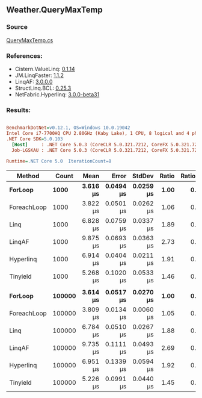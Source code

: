 ﻿## Weather.QueryMaxTemp

### Source
[QueryMaxTemp.cs](../LinqBenchmarks/Weather/QueryMaxTemp.cs)

### References:
- Cistern.ValueLinq: [0.1.14](https://www.nuget.org/packages/Cistern.ValueLinq/0.1.14)
- JM.LinqFaster: [1.1.2](https://www.nuget.org/packages/JM.LinqFaster/1.1.2)
- LinqAF: [3.0.0.0](https://www.nuget.org/packages/LinqAF/3.0.0.0)
- StructLinq.BCL: [0.25.3](https://www.nuget.org/packages/StructLinq.BCL/0.25.3)
- NetFabric.Hyperlinq: [3.0.0-beta31](https://www.nuget.org/packages/NetFabric.Hyperlinq/3.0.0-beta31)

### Results:
``` ini

BenchmarkDotNet=v0.12.1, OS=Windows 10.0.19042
Intel Core i7-7700HQ CPU 2.80GHz (Kaby Lake), 1 CPU, 8 logical and 4 physical cores
.NET Core SDK=5.0.103
  [Host]     : .NET Core 5.0.3 (CoreCLR 5.0.321.7212, CoreFX 5.0.321.7212), X64 RyuJIT  [AttachedDebugger]
  Job-LGSKAU : .NET Core 5.0.3 (CoreCLR 5.0.321.7212, CoreFX 5.0.321.7212), X64 RyuJIT

Runtime=.NET Core 5.0  IterationCount=8  

```
|      Method |  Count |     Mean |     Error |    StdDev | Ratio | RatioSD |
|------------ |------- |---------:|----------:|----------:|------:|--------:|
|     **ForLoop** |   **1000** | **3.616 μs** | **0.0494 μs** | **0.0259 μs** |  **1.00** |    **0.00** |
| ForeachLoop |   1000 | 3.822 μs | 0.0501 μs | 0.0262 μs |  1.06 |    0.01 |
|        Linq |   1000 | 6.828 μs | 0.0759 μs | 0.0337 μs |  1.89 |    0.02 |
|      LinqAF |   1000 | 9.875 μs | 0.0693 μs | 0.0363 μs |  2.73 |    0.02 |
|   Hyperlinq |   1000 | 6.914 μs | 0.0404 μs | 0.0211 μs |  1.91 |    0.01 |
|    Tinyield |   1000 | 5.268 μs | 0.1020 μs | 0.0533 μs |  1.46 |    0.01 |
|             |        |          |           |           |       |         |
|     **ForLoop** | **100000** | **3.614 μs** | **0.0517 μs** | **0.0270 μs** |  **1.00** |    **0.00** |
| ForeachLoop | 100000 | 3.809 μs | 0.0134 μs | 0.0060 μs |  1.05 |    0.01 |
|        Linq | 100000 | 6.784 μs | 0.0510 μs | 0.0267 μs |  1.88 |    0.02 |
|      LinqAF | 100000 | 9.735 μs | 0.1111 μs | 0.0493 μs |  2.69 |    0.02 |
|   Hyperlinq | 100000 | 6.951 μs | 0.1339 μs | 0.0594 μs |  1.92 |    0.02 |
|    Tinyield | 100000 | 5.226 μs | 0.0991 μs | 0.0440 μs |  1.45 |    0.02 |

